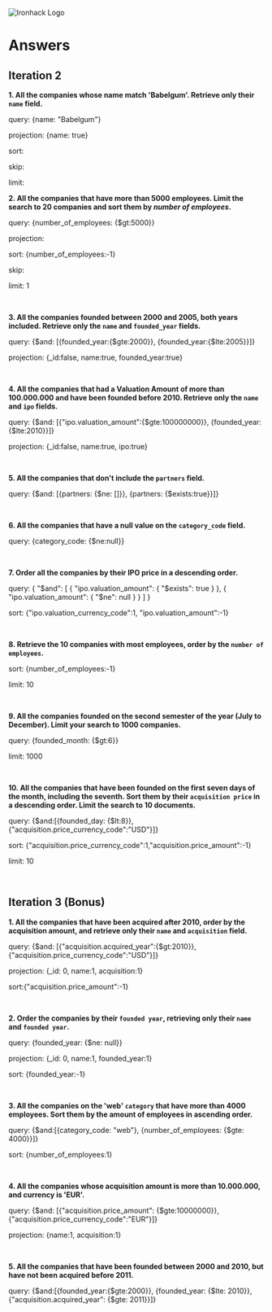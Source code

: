 ![Ironhack Logo](https://i.imgur.com/1QgrNNw.png)

# Answers

## Iteration 2

**1. All the companies whose name match 'Babelgum'. Retrieve only their `name` field.**

<!-- Your Query Goes Here -->
query: {name: "Babelgum"}

projection: {name: true}

sort:

skip:

limit:
<br>

**2. All the companies that have more than 5000 employees. Limit the search to 20 companies and sort them by *number of employees*.**

query: {number_of_employees: {$gt:5000}}

projection:

sort: {number_of_employees:-1}

skip:

limit: 1

<br>

**3. All the companies founded between 2000 and 2005, both years included. Retrieve only the `name` and `founded_year` fields.**

query: {$and: [{founded_year:{$gte:2000}}, {founded_year:{$lte:2005}}]}

projection: {_id:false, name:true, founded_year:true}

<br>

**4. All the companies that had a Valuation Amount of more than 100.000.000 and have been founded before 2010. Retrieve only the `name` and `ipo` fields.**

query: {$and: [{"ipo.valuation_amount":{$gte:100000000}}, {founded_year:{$lte:2010}}]}

projection: {_id:false, name:true, ipo:true}

<br>

**5. All the companies that don't include the `partners` field.**

query: {$and: [{partners: {$ne: []}}, {partners: {$exists:true}}]}


<br>

**6. All the companies that have a null value on the `category_code` field.**

query: {category_code: {$ne:null}}


<br>

**7. Order all the companies by their IPO price in a descending order.**

query: {
  "$and": [
    { "ipo.valuation_amount": { "$exists": true } },
    { "ipo.valuation_amount": { "$ne": null } }
  ]
}

sort: {"ipo.valuation_currency_code":1, "ipo.valuation_amount":-1}

<br>

**8. Retrieve the 10 companies with most employees, order by the `number of employees`.**


sort: {number_of_employees:-1}

limit: 10

<br>

**9. All the companies founded on the second semester of the year (July to December). Limit your search to 1000 companies.**

query: {founded_month: {$gt:6}}

limit: 1000

<br>

**10. All the companies that have been founded on the first seven days of the month, including the seventh. Sort them by their `acquisition price` in a descending order. Limit the search to 10 documents.**

query: {$and:[{founded_day: {$lt:8}}, {"acquisition.price_currency_code":"USD"}]}

sort: {"acquisition.price_currency_code":1,"acquisition.price_amount":-1}

limit: 10

<br>

## Iteration 3 (Bonus)

**1. All the companies that have been acquired after 2010, order by the acquisition amount, and retrieve only their `name` and `acquisition` field.**

query: {$and: [{"acquisition.acquired_year":{$gt:2010}}, {"acquisition.price_currency_code":"USD"}]}

projection: {_id: 0, name:1, acquisition:1}

sort:{"acquisition.price_amount":-1}

<br>

**2. Order the companies by their `founded year`, retrieving only their `name` and `founded year`.**

query: {founded_year: {$ne: null}}

projection: {_id: 0, name:1, founded_year:1}

sort: {founded_year:-1}


<br>

**3. All the companies on the 'web' `category` that have more than 4000 employees. Sort them by the amount of employees in ascending order.**

query: {$and:[{category_code: "web"}, {number_of_employees: {$gte: 4000}}]}

sort: {number_of_employees:1}

<br>

**4. All the companies whose acquisition amount is more than 10.000.000, and currency is 'EUR'.**

query: {$and: [{"acquisition.price_amount": {$gte:10000000}}, {"acquisition.price_currency_code":"EUR"}]}

projection: {name:1, acquisition:1}


<br>

**5. All the companies that have been founded between 2000 and 2010, but have not been acquired before 2011.**

query: {$and:[{founded_year:{$gte:2000}}, 
{founded_year: {$lte: 2010}},
       {"acquisition.acquired_year": {$gte: 2011}}]}


<br>
